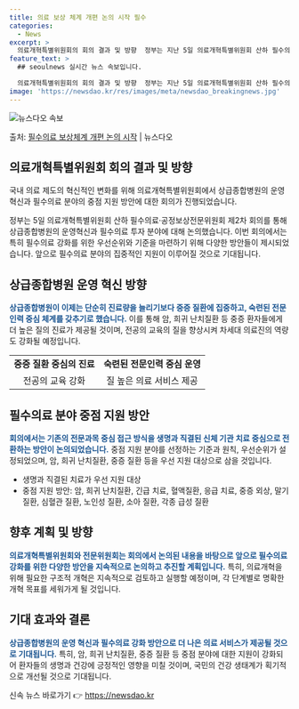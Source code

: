 ```yaml
---
title: 의료 보상 체계 개편 논의 시작 필수
categories:
  - News
excerpt: >
  의료개혁특별위원회의 회의 결과 및 방향  정부는 지난 5일 의료개혁특별위원회 산하 필수의료·공정보상 전문위원…
feature_text: >
  ## seoulnews 실시간 뉴스 속보입니다.

  의료개혁특별위원회의 회의 결과 및 방향  정부는 지난 5일 의료개혁특별위원회 산하 필수의료·공정보상 전문위원…
image: 'https://newsdao.kr/res/images/meta/newsdao_breakingnews.jpg'
---
```


![뉴스다오 속보](https://newsdao.kr/res/images/meta/newsdao_breakingnews.jpg)

<p>출처: <a href="https://newsdao.kr/4121" rel="dofollow">필수의료 보상체계 개편 논의 시작</a> | 뉴스다오</p>

<h2 data-ke-size="size26">의료개혁특별위원회 회의 결과 및 방향</h2>
국내 의료 제도의 혁신적인 변화를 위해 의료개혁특별위원회에서 상급종합병원의 운영 혁신과 필수의료 분야의 중점 지원 방안에 대한 회의가 진행되었습니다.

<p data-ke-size="size16">정부는 5일 의료개혁특별위원회 산하 필수의료·공정보상전문위원회 제2차 회의를 통해 상급종합병원의 운영혁신과 필수의료 투자 분야에 대해 논의했습니다. 이번 회의에서는 특히 필수의료 강화를 위한 우선순위와 기준을 마련하기 위해 다양한 방안들이 제시되었습니다. 앞으로 필수의료 분야의 집중적인 지원이 이루어질 것으로 기대됩니다.</p>

<h2 data-ke-size="size26">상급종합병원 운영 혁신 방향</h2>
<b><span style="color: #1a5490;">상급종합병원이 이제는 단순히 진료량을 늘리기보다 중증 질환에 집중하고, 숙련된 전문인력 중심 체계를 갖추기로 했습니다.</span></b> 이를 통해 암, 희귀 난치질환 등 중증 환자들에게 더 높은 질의 진료가 제공될 것이며, 전공의 교육의 질을 향상시켜 차세대 의료진의 역량도 강화될 예정입니다.

<table>
	<tr>
		<td style="text-align: center; height: 17px;"><b>중증 질환 중심의 진료</b></td>
		<td style="text-align: center; height: 17px;"><b>숙련된 전문인력 중심 운영</b></td>
	</tr>
	<tr>
		<td style="text-align: center; height: 17px;">전공의 교육 강화</td>
		<td style="text-align: center; height: 17px;">질 높은 의료 서비스 제공</td>
	</tr>
</table>

<h2 data-ke-size="size26">필수의료 분야 중점 지원 방안</h2>
<b><span style="color: #1a5490;">회의에서는 기존의 전문과목 중심 접근 방식을 생명과 직결된 신체 기관 치료 중심으로 전환하는 방안이 논의되었습니다.</span></b> 중점 지원 분야를 선정하는 기준과 원칙, 우선순위가 설정되었으며, 암, 희귀 난치질환, 중증 질환 등을 우선 지원 대상으로 삼을 것입니다.

<ul>
	<li>생명과 직결된 치료가 우선 지원 대상</li>
	<li>중점 지원 방안: 암, 희귀 난치질환, 긴급 치료, 혈액질환, 응급 치료, 중증 외상, 말기 질환, 심혈관 질환, 노인성 질환, 소아 질환, 각종 급성 질환</li>
</ul>

<h2 data-ke-size="size26">향후 계획 및 방향</h2>
<p data-ke-size="size16"><b><span style="color: #1a5490;">의료개혁특별위원회와 전문위원회는 회의에서 논의된 내용을 바탕으로 앞으로 필수의료 강화를 위한 다양한 방안을 지속적으로 논의하고 추진할 계획입니다.</span></b> 특히, 의료개혁을 위해 필요한 구조적 개혁은 지속적으로 검토하고 실행할 예정이며, 각 단계별로 명확한 개혁 목표를 세워가게 될 것입니다.</p>

<h2 data-ke-size="size26">기대 효과와 결론</h2>
<b><span style="color: #1a5490;">상급종합병원의 운영 혁신과 필수의료 강화 방안으로 더 나은 의료 서비스가 제공될 것으로 기대됩니다.</span></b> 특히, 암, 희귀 난치질환, 중증 질환 등 중점 분야에 대한 지원이 강화되어 환자들의 생명과 건강에 긍정적인 영향을 미칠 것이며, 국민의 건강 생태계가 획기적으로 개선될 것으로 기대됩니다.

<p data-ke-size="size16"></p> 

신속 뉴스 바로가기 👉 <a href="https://newsdao.kr" rel="dofollow">https://newsdao.kr</a>


